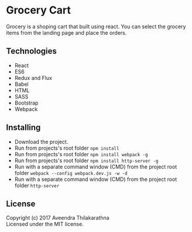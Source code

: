 # Grocery Cart
Grocery is a shoping cart that built using react. You can select the grocery items from the landing page and place the orders.

## Technologies
* React
* ES6
* Redux and Flux
* Babel
* HTML
* SASS
* Bootstrap
* Webpack


## Installing
* Download the project. 
* Run from projects's root folder `npm install`
* Run from projects's root folder `npm install webpack -g`
* Run from projects's root folder `npm install http-server -g`
* Run with a separate command window (CMD) from the project root folder `webpack --config webpack.dev.js -w -d`
* Run with a separate command window (CMD) from the project root folder `http-server`

## License
Copyright (c) 2017 Aveendra Thilakarathna  
Licensed under the MIT license.